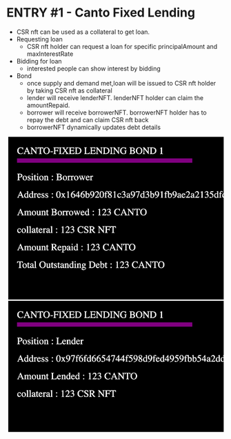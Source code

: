 # ENTRY #1 - Canto Fixed Lending 
 - CSR nft can be used as a collateral to get loan.
 - Requesting loan
    - CSR nft holder can request a loan for specific principalAmount and maxInterestRate
 - Bidding for loan
    - interested people can show interest by bidding 
 - Bond
    - once supply and demand met,loan will be issued to CSR nft holder by taking CSR nft as collateral
    - lender will receive lenderNFT. lenderNFT holder can claim the amountRepaid.
    - borrower will receive borrowerNFT. borrowerNFT holder has to repay the debt and can claim CSR nft back
    - borrowerNFT dynamically updates debt details

![BorrowerNFT](./BorrowerNFT.png)
![LenderNFT](./LenderNFT.png)
